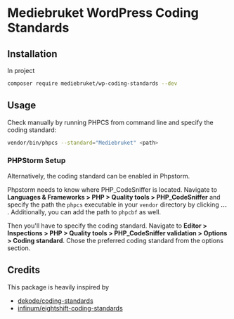 # Mediebruket WordPress Coding Standards

## Installation

In project
```bash
composer require mediebruket/wp-coding-standards --dev
```

## Usage

Check manually by running PHPCS from command line and specify the coding standard:

```bash
vendor/bin/phpcs --standard="Mediebruket" <path>
```

### PHPStorm Setup

Alternatively, the coding standard can be enabled in Phpstorm.

Phpstorm needs to know where PHP_CodeSniffer is located. Navigate to **Languages & Frameworks > PHP > Quality tools > PHP_CodeSniffer** and
specify the path the `phpcs` executable in your `vendor` directory by clicking **…** . Additionally, you can add the
path to `phpcbf` as well.

Then you'll have to specify the coding standard. Navigate to **Editor > Inspections > PHP > Quality tools > PHP_CodeSniffer validation > Options > Coding standard**.
Chose the preferred coding standard from the options section.

## Credits

This package is heavily inspired by

* [dekode/coding-standards](https://packagist.org/packages/dekode/coding-standards)
* [infinum/eightshift-coding-standards](https://packagist.org/packages/infinum/eightshift-coding-standards)

